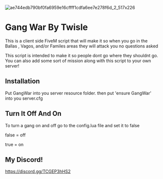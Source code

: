 ![ae744edb790bf0fa6959e16cffff1cdfa6ee7e278f6d_2_517x226](https://user-images.githubusercontent.com/102629991/165434468-84c27c95-b9d2-4828-aeb3-f9493bd684ff.png)


# **Gang War By Twisle**


This is a client side FiveM script that will make it so when you go in the Ballas , Vagos, and/or Familes areas they will attack you no questions asked

This script is intended to make it so people dont go where they shouldnt go. You can also add some sort of mission along with this script to your own server!

## **Installation**

Put GangWar into you server resource folder.
then put 'ensure GangWar' into you server.cfg 


## **Turn It Off And On**

To turn a gang on and off go to the config.lua file and set it to false

false = off

true = on

## **My Discord!**

https://discord.gg/TCGEP3hHS2
